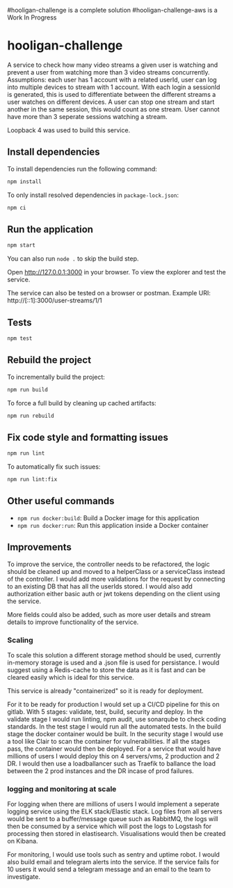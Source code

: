 #hooligan-challenge is a complete solution
#hooligan-challenge-aws is a Work In Progress

# hooligan-challenge
A service to check how many video streams a given user is watching and prevent a user from watching more than 3 video streams concurrently.
Assumptions: each user has 1 account with a related userId, user can log into multiple devices to stream with 1 account. With each login a sessionId is generated, this is used to differentiate between the different streams a user watches on different devices. A user can stop one stream and start another in the same session, this would count as one stream. User cannot have more than 3 seperate sessions watching a stream.

Loopback 4 was used to build this service.

## Install dependencies

To install dependencies run the following command:

```sh
npm install
```

To only install resolved dependencies in `package-lock.json`:

```sh
npm ci
```

## Run the application

```sh
npm start
```

You can also run `node .` to skip the build step.

Open http://127.0.0.1:3000 in your browser. To view the explorer and test the service.

The service can also be tested on a browser or postman.
Example URI: http://[::1]:3000/user-streams/1/1

## Tests

```sh
npm test
```

## Rebuild the project

To incrementally build the project:

```sh
npm run build
```

To force a full build by cleaning up cached artifacts:

```sh
npm run rebuild
```

## Fix code style and formatting issues

```sh
npm run lint
```

To automatically fix such issues:

```sh
npm run lint:fix
```

## Other useful commands
- `npm run docker:build`: Build a Docker image for this application
- `npm run docker:run`: Run this application inside a Docker container


## Improvements
To improve the service, the controller needs to be refactored, the logic should be cleaned up and moved to a helperClass or a serviceClass instead of the controller. I would add more validations for the request by connecting to an existing DB that has all the userIds stored. I would also add authorization either basic auth or jwt tokens depending on the client using the service.

More fields could also be added, such as more user details and stream details to improve functionality of the service.
### Scaling
To scale this solution a different storage method should be used, currently in-memory storage is used and a .json file is used for persistance. I would suggest using a Redis-cache to store the data as it is fast and can be cleared easily which is ideal for this service. 

This service is already "containerized" so it is ready for deployment.

For it to be ready for production I would set up a CI/CD pipeline for this on gitlab. With 5 stages: validate, test, build, security and deploy.
In the validate stage I would run linting, npm audit, use sonarqube to check coding standards.
In the test stage I would run all the automated tests.
In the build stage the docker container would be built.
In the security stage I would use a tool like Clair to scan the container for vulnerabilities.
If all the stages pass, the container would then be deployed.
For a service that would have millions of users I would deploy this on 4 servers/vms, 2 production and 2 DR. I would then use a loadballancer such as Traefik to ballance the load between the 2 prod instances and the DR incase of prod failures.


### logging and monitoring at scale
For logging when there are millions of users I would implement a seperate logging service using the ELK stack/Elastic stack. Log files from all servers would be sent to a buffer/message queue such as RabbitMQ, the logs will then be consumed by a service which will post the logs to Logstash for processing then stored in elastisearch. Visualisations would then be created on Kibana. 

For monitoring, I would use tools such as sentry and uptime robot. I would also build email and telegram alerts into the service. If the service fails for 10 users it would send a telegram message and an email to the team to investigate. 
